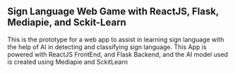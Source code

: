 ## Sign Language Web Game with ReactJS, Flask, Mediapie, and Sckit-Learn

This is the prototype for a web app to assist in learning sign language with the help of AI in detecting and classifying sign language. This App is powered with ReactJS FrontEnd, and Flask Backend, and the AI model used is created using Mediapie and SckitLearn
